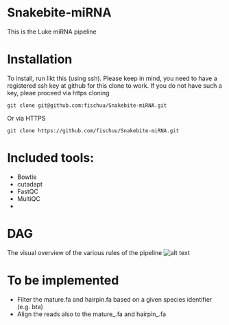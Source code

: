 # Snakebite-miRNA
This is the Luke miRNA pipeline

# Installation
To install, run likt this (using ssh). Please keep in mind, you need to have a registered ssh key at github for this clone to work. If you do not have such a key, pleae proceed via https cloning

```
git clone git@github.com:fischuu/Snakebite-miRNA.git
```

Or via HTTPS

```
git clone https://github.com/fischuu/Snakebite-miRNA.git

```

# Included tools:
 * Bowtie 
 * cutadapt
 * FastQC
 * MultiQC
 * 
# DAG
The visual overview of the various rules of the pipeline
![alt text](https://github.com/fischuu/Pipeline-miRNA/blob/main/workflow.png?raw=true)

# To be implemented
 * Filter the mature.fa and hairpin.fa based on a given species identifier (e.g. bta)
 * Align the reads also to the mature_<identifier>.fa and hairpin_<identifier>.fa 
